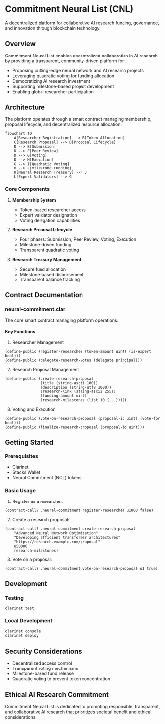 # Commitment Neural List (CNL)

A decentralized platform for collaborative AI research funding, governance, and innovation through blockchain technology.

## Overview

Commitment Neural List enables decentralized collaboration in AI research by providing a transparent, community-driven platform for:

- Proposing cutting-edge neural network and AI research projects
- Leveraging quadratic voting for funding allocation
- Democratizing AI research investment
- Supporting milestone-based project development
- Enabling global researcher participation

## Architecture

The platform operates through a smart contract managing membership, proposal lifecycle, and decentralized resource allocation.

```mermaid
flowchart TD
    A[Researcher Registration] --> B[Token Allocation]
    C[Research Proposal] --> D[Proposal Lifecycle]
    D --> E[Submission]
    D --> F[Peer Review]
    D --> G[Voting]
    D --> H[Execution]
    G --> I[Quadratic Voting]
    H --> J[Milestone Funding]
    K[Neural Research Treasury] --> J
    L[Expert Validators] --> G
```

### Core Components

1. **Membership System**
   - Token-based researcher access
   - Expert validator designation
   - Voting delegation capabilities

2. **Research Proposal Lifecycle**
   - Four phases: Submission, Peer Review, Voting, Execution
   - Milestone-driven funding
   - Transparent quadratic voting

3. **Research Treasury Management**
   - Secure fund allocation
   - Milestone-based disbursement
   - Transparent balance tracking

## Contract Documentation

### neural-commitment.clar

The core smart contract managing platform operations.

#### Key Functions

1. Researcher Management
```clarity
(define-public (register-researcher (token-amount uint) (is-expert bool)))
(define-public (delegate-research-votes (delegate principal)))
```

2. Research Proposal Management
```clarity
(define-public (create-research-proposal 
                (title (string-ascii 100))
                (description (string-utf8 1000))
                (research-link (string-ascii 255))
                (funding-amount uint)
                (research-milestones (list 10 {...}))))
```

3. Voting and Execution
```clarity
(define-public (vote-on-research-proposal (proposal-id uint) (vote-for bool)))
(define-public (finalize-research-proposal (proposal-id uint)))
```

## Getting Started

### Prerequisites

- Clarinet
- Stacks Wallet
- Neural Commitment (NCL) tokens

### Basic Usage

1. Register as a researcher:
```clarity
(contract-call? .neural-commitment register-researcher u1000 false)
```

2. Create a research proposal:
```clarity
(contract-call? .neural-commitment create-research-proposal 
    "Advanced Neural Network Optimization"
    "Developing efficient transformer architectures"
    "https://research.example.com/proposal"
    u50000
    research-milestones)
```

3. Vote on a proposal:
```clarity
(contract-call? .neural-commitment vote-on-research-proposal u1 true)
```

## Development

### Testing
```bash
clarinet test
```

### Local Development
```bash
clarinet console
clarinet deploy
```

## Security Considerations

- Decentralized access control
- Transparent voting mechanisms
- Milestone-based fund release
- Quadratic voting to prevent token concentration

## Ethical AI Research Commitment

Commitment Neural List is dedicated to promoting responsible, transparent, and collaborative AI research that prioritizes societal benefit and ethical considerations.